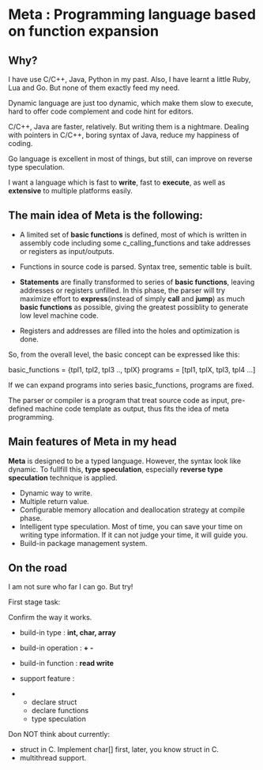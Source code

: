 **Meta** : Programming language based on function expansion
===========================================================


Why?
---

I have use C/C++, Java, Python in my past. Also, I have learnt a little
Ruby, Lua and Go. But none of them exactly feed my need.

Dynamic language are just too dynamic, which make them slow to execute, hard
to offer code complement and code hint for editors.

C/C++, Java are faster, relatively. But writing them is a nightmare. Dealing
with pointers in C/C++, boring syntax of Java, reduce my happiness of coding.

Go language is excellent in most of things, but still, can improve on reverse
type speculation.

I want a language which is fast to **write**, fast to **execute**, as well
as **extensive** to multiple platforms easily.


The main idea of **Meta** is the following:
-------------------------------------------

- A limited set of **basic functions** is defined, most of which is written
  in assembly code including some c_calling_functions and take addresses or
  registers as input/outputs.

- Functions in source code is parsed. Syntax tree, sementic table is built.

- **Statements** are finally transformed to series of **basic functions**,
  leaving addresses or registers unfilled. In this phase, the parser will try
  maximize effort to **express**(instead of simply **call** and **jump**) 
  as much **basic functions** as possible, giving the greatest possiblity to
  generate low level machine code.

- Registers and addresses are filled into the holes and optimization is done.


So, from the overall level, the basic concept can be expressed like this:

basic_functions = {tpl1, tpl2, tpl3 .., tplX} 
programs = [tpl1, tplX, tpl3, tpl4 ...]

If we can expand programs into series basic_functions, programs are fixed.

The parser or compiler is a program that treat source code as input,
pre-defined machine code template as output, thus fits the idea of meta
programming.


Main features of **Meta** in my head
------------------------------------

**Meta** is designed to be a typed language. However, the syntax look like
dynamic. To fullfill this, **type speculation**, especially **reverse type
speculation** technique is applied.

- Dynamic way to write.
- Multiple return value.
- Configurable memory allocation and deallocation strategy at compile phase.
- Intelligent type speculation. Most of time, you can save your time on
  writing type information. If it can not judge your time, it will guide
  you.
- Build-in package management system.


On the road
----------

I am not sure who far I can go. But try!

First stage task:

Confirm the way it works.

- build-in type      : **int, char, array**
- build-in operation : **+ -**
- build-in function  : **read write**
- support feature    :

-  - declare struct
   - declare functions
   - type speculation


Don NOT think about currently:

- struct in C. Implement char[] first, later, you know struct in C.
- multithread support. 


